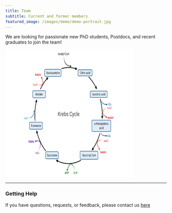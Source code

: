 ```yaml
---
title: Team
subtitle: Current and former members
featured_image: /images/demo/demo-portrait.jpg
---
```


We are looking for passionate new PhD students, Postdocs, and recent graduates to join the team!


 <img src="./images/KrebsCycle.png" width="400" height="400">

---

### Getting Help
If you have questions, requests, or feedback, please contact us [here](https://karlstaedtlab.github.io/cardionet/contact)
